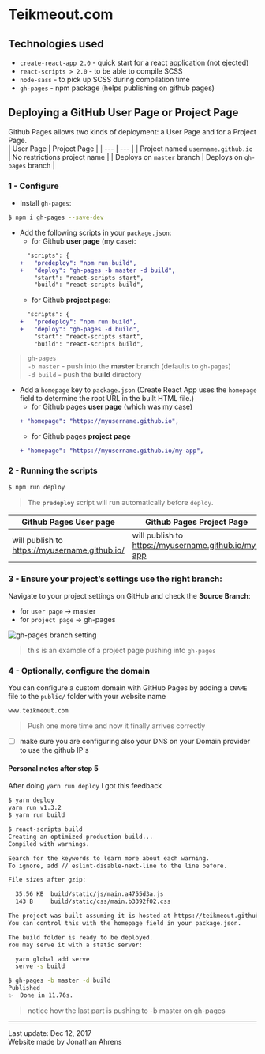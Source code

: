 # Teikmeout.com

## Technologies used
- `create-react-app 2.0` - quick start for a react application (not ejected)
- `react-scripts > 2.0` - to be able to compile SCSS
- `node-sass` - to pick up SCSS during compilation time
- `gh-pages` - npm package (helps publishing on github pages)

## Deploying a GitHub User Page or Project Page
Github Pages allows two kinds of deployment: a User Page and for a Project Page.  
| User Page                           | Project Page      | 
| ---                                 | ---               |
| Project named `username.github.io`  | No restrictions project name | 
| Deploys on `master` branch          | Deploys on `gh-pages` branch | 


### 1 - Configure
- Install `gh-pages`:  
```bash
$ npm i gh-pages --save-dev
```

- Add the following scripts in your `package.json`:
  - for Github **user page** (my case):
  ```diff
    "scripts": {
  +   "predeploy": "npm run build",
  +   "deploy": "gh-pages -b master -d build",
      "start": "react-scripts start",
      "build": "react-scripts build",
  ```
  - for Github **project page**:
  ```diff
    "scripts": {
  +   "predeploy": "npm run build",
  +   "deploy": "gh-pages -d build",
      "start": "react-scripts start",
      "build": "react-scripts build",
  ```
> `gh-pages`  
> `-b master` - push into the **master** branch (defaults to `gh-pages`)  
> `-d build` - push the **build** directory  

- Add a `homepage` key to `package.json` (Create React App uses the `homepage` field to determine the root URL in the built HTML file.)  
  - for Github pages **user page** (which was my case)
  ```diff
  + "homepage": "https://myusername.github.io",
  ```
  - for Github pages **project page**  
  ```diff
  + "homepage": "https://myusername.github.io/my-app",
  ```

### 2 - Running the scripts
```bash
$ npm run deploy
```
> The **`predeploy`** script will run automatically before `deploy`.  

| Github Pages User page | Github Pages Project Page |
| --- | --- |
| will publish to https://myusername.github.io/ |will publish to https://myusername.github.io/my-app |  

### 3 - Ensure your project’s settings use the right branch:
Navigate to your project settings on GitHub and check the **Source Branch**:
- for `user page` -> master
- for `project page` -> gh-pages

![gh-pages branch setting](https://i.imgur.com/HUjEr9l.png)
> this is an example of a project page pushing into `gh-pages`  

### 4 - Optionally, configure the domain
You can configure a custom domain with GitHub Pages by adding a `CNAME` file to the `public/` folder with your website name
```sh
www.teikmeout.com
```
> Push one more time and now it finally arrives correctly

- [ ] make sure you are configuring also your DNS on your Domain provider to use the github IP's


#### Personal notes after step 5
After doing `yarn run deploy` I got this feedback
```sh
$ yarn deploy
yarn run v1.3.2
$ yarn run build

$ react-scripts build
Creating an optimized production build...
Compiled with warnings.

Search for the keywords to learn more about each warning.
To ignore, add // eslint-disable-next-line to the line before.

File sizes after gzip:

  35.56 KB  build/static/js/main.a4755d3a.js
  143 B     build/static/css/main.b3392f02.css

The project was built assuming it is hosted at https://teikmeout.github.io.
You can control this with the homepage field in your package.json.

The build folder is ready to be deployed.
You may serve it with a static server:

  yarn global add serve
  serve -s build

$ gh-pages -b master -d build
Published
✨  Done in 11.76s.
```
> notice how the last part is pushing to -b master on gh-pages

---

Last update: Dec 12, 2017  
Website made by Jonathan Ahrens
